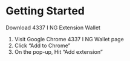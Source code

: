# Getting Started

Download 4337 I NG Extension Wallet

1. Visit Google Chrome 4337 I NG Wallet page
2. Click “Add to Chrome”
3. On the pop-up, Hit “Add extension”
